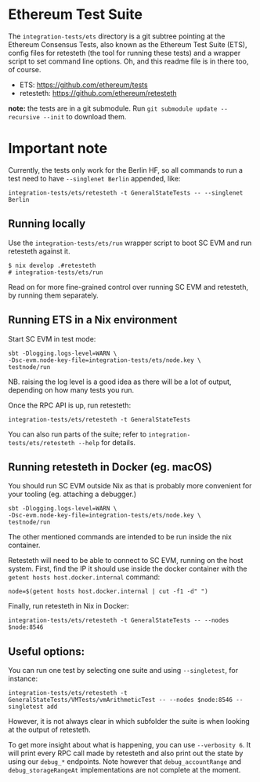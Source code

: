 # Ethereum Test Suite

The `integration-tests/ets` directory is a git subtree pointing at the Ethereum Consensus Tests,
also known as the Ethereum Test Suite (ETS), config files for retesteth (the
tool for running these tests) and a wrapper script to set command line
options. Oh, and this readme file is in there too, of course.

- ETS: https://github.com/ethereum/tests
- retesteth: https://github.com/ethereum/retesteth

**note:** the tests are in a git submodule.
Run `git submodule update --recursive --init` to download them.

# Important note

Currently, the tests only work for the Berlin HF, so all commands to run a test need to have `--singlenet Berlin` appended, like:

```commandline
integration-tests/ets/retesteth -t GeneralStateTests -- --singlenet Berlin
```

## Running locally

Use the `integration-tests/ets/run` wrapper script to boot SC EVM and run retesteth against it.

```
$ nix develop .#retesteth
# integration-tests/ets/run
```

Read on for more fine-grained control over running SC EVM and retesteth, by
running them separately.

## Running ETS in a Nix environment

Start SC EVM in test mode:

```
sbt -Dlogging.logs-level=WARN \
-Dsc-evm.node-key-file=integration-tests/ets/node.key \
testnode/run
```

NB. raising the log level is a good idea as there will be a lot of output,
depending on how many tests you run.

Once the RPC API is up, run retesteth:

```
integration-tests/ets/retesteth -t GeneralStateTests
```

You can also run parts of the suite; refer to `integration-tests/ets/retesteth --help` for details.

## Running retesteth in Docker (eg. macOS)

You should run SC EVM outside Nix as that is probably more convenient for your
tooling (eg. attaching a debugger.)

```
sbt -Dlogging.logs-level=WARN \
-Dsc-evm.node-key-file=integration-tests/ets/node.key \
testnode/run
```

The other mentioned commands are intended to be run inside the nix container.

Retesteth will need to be able to connect to SC EVM, running on the host
system. First, find the IP it should use inside the docker container with the `getent hosts host.docker.internal`
command:

```
node=$(getent hosts host.docker.internal | cut -f1 -d" ")
```

Finally, run retesteth in Nix in Docker:

```
integration-tests/ets/retesteth -t GeneralStateTests -- --nodes $node:8546
```

## Useful options:

You can run one test by selecting one suite and using `--singletest`, for instance:

```
integration-tests/ets/retesteth -t GeneralStateTests/VMTests/vmArithmeticTest -- --nodes $node:8546 --singletest add
```

However, it is not always clear in which subfolder the suite is when looking at the output of retesteth.

To get more insight about what is happening, you can use `--verbosity 6`. It will print every RPC call
made by retesteth and also print out the state by using our `debug_*` endpoints. Note however that
`debug_accountRange` and `debug_storageRangeAt` implementations are not complete at the moment.
